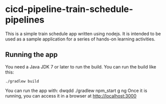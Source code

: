 # cicd-pipeline-train-schedule-pipelines

This is a simple train schedule app written using nodejs. It is intended to be used as a sample application for a series of hands-on learning activities.

## Running the app

You need a Java JDK 7 or later to run the build. You can run the build like this:

    ./gradlew build

You can run the app with:
dwqdd
    ./gradlew npm_start
g ng 
Once it is running, you can access it in a browser at [http://localhost:3000](http://localhost:3000)
